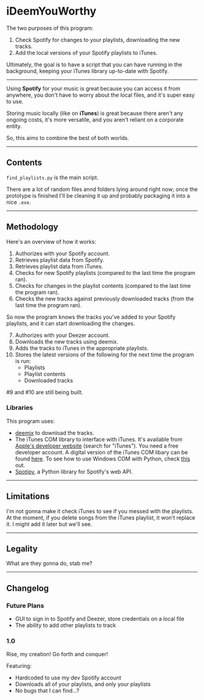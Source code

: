 # iDeemYouWorthy

The two purposes of this program:

 1. Check Spotify for changes to your playlists, downloading the new tracks.
 2. Add the local versions of your Spotify playlists to iTunes.
 
Ultimately, the goal is to have a script that you can have running in the background, keeping your iTunes library up-to-date with Spotify.

___

Using **Spotify** for your music is great because you can access it from anywhere, you don't have to worry about the local files, and it's super easy to use.

Storing music locally (like on **iTunes**) is great because there aren't any ongoing costs, it's more versatile, and you aren't reliant on a corporate entity.

So, this aims to combine the best of both worlds.

___

## Contents

`find_playlists.py` is the main script.

There are a lot of random files annd folders lying around right now; once the prototype is finished I'll be cleaning it up and probably packaging it into a nice `.exe`.

___

## Methodology

Here's an overview of how it works:

1. Authorizes with your Spotify account.
2. Retrieves playlist data from Spotify.
3. Retrieves playlist data from iTunes.
4. Checks for new Spotify playlists (compared to the last time the program ran).
5. Checks for changes in the playlist contents (compared to the last time the program ran).
6. Checks the new tracks against previously downloaded tracks (from the last time the program ran).

So now the program knows the tracks you've added to your Spotify playlists, and it can start downloading the changes.

7. Authorizes with your Deezer account.
8. Downloads the new tracks using deemix.
9. Adds the tracks to iTunes in the appropriate playlists.
10. Stores the latest versions of the following for the next time the program is run:
      - Playlists
	  - Playlist contents
	  - Downloaded tracks

\#9 and #10 are still being built.

### Libraries

This program uses:

 - [deemix](https://old.reddit.com/r/deemix) to download the tracks.
 - The iTunes COM library to interface with iTunes. It's available from [Apple's developer website](https://developer.apple.com/download/more/) (search for "iTunes"). You need a free developer account. A digital version of the iTunes COM libary can be found [here](http://www.joshkunz.com/iTunesControl/). To see how to use Windows COM with Python, check [this](https://code.activestate.com/recipes/498241-scripting-itunes-for-windows-with-python/) out.
 - [Spotipy](https://spotipy.readthedocs.io/en/2.12.0/), a Python library for Spotify's web API.

___

## Limitations

I'm not gonna make it check iTunes to see if you messed with the playlists. At the moment, if you delete songs from the iTunes playlist, it won't replace it. I might add it later but we'll see.

___

## Legality

What are they gonna do, stab me?

___

## Changelog

### Future Plans

 - GUI to sign in to Spotify and Deezer, store credentials on a local file
 - The ability to add other playlists to track

### 1.0

Rise, my creation! Go forth and conquer!

Featuring:

 - Hardcoded to use my dev Spotify account
 - Downloads all of your playlists, and only your playlists
 - No bugs that I can find...?
